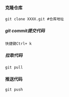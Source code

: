 #### 克隆仓库
```angular2
git clone XXXX.git #仓库地址 
```


##### git commit提交代码
```angular2
快捷键Ctrl+ k
```

##### 拉取代码
```angular2
git pull
```

#### 推送代码
```angular2
git push
```